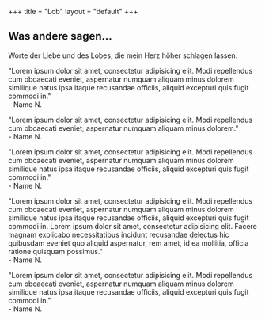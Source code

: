 +++
title = "Lob"
layout = "default"
+++


<h2>Was andere sagen...</h2>

Worte der Liebe und des Lobes, die mein Herz höher schlagen lassen.


<div class="lob-text">
<p>
"Lorem ipsum dolor sit amet, consectetur adipisicing elit. Modi repellendus cum obcaecati eveniet, aspernatur numquam aliquam minus dolorem similique natus ipsa itaque recusandae officiis, aliquid excepturi quis fugit commodi in." <br>
- Name N.
</p>

<p>
"Lorem ipsum dolor sit amet, consectetur adipisicing elit. Modi repellendus cum obcaecati eveniet, aspernatur numquam aliquam minus dolorem." <br>
- Name N.
</p>

<p>
"Lorem ipsum dolor sit amet, consectetur adipisicing elit. Modi repellendus cum obcaecati eveniet, aspernatur numquam aliquam minus dolorem similique natus ipsa itaque recusandae officiis, aliquid excepturi quis fugit commodi in." <br>
- Name N.
</p>

<p>
"Lorem ipsum dolor sit amet, consectetur adipisicing elit. Modi repellendus cum obcaecati eveniet, aspernatur numquam aliquam minus dolorem similique natus ipsa itaque recusandae officiis, aliquid excepturi quis fugit commodi in. Lorem ipsum dolor sit amet, consectetur adipisicing elit. Facere magnam explicabo necessitatibus incidunt recusandae delectus hic quibusdam eveniet quo aliquid aspernatur, rem amet, id ea mollitia, officia ratione quisquam possimus." <br>
- Name N.
</p>

<p>
"Lorem ipsum dolor sit amet, consectetur adipisicing elit. Modi repellendus cum obcaecati eveniet, aspernatur numquam aliquam minus dolorem similique natus ipsa itaque recusandae officiis, aliquid excepturi quis fugit commodi in." <br>
- Name N.
</p>

</div>